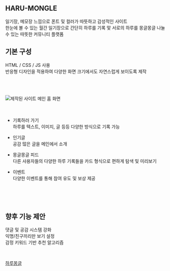## HARU-MONGLE
일기장, 메모장 느낌으로 폰트 및 컬러가 따뜻하고 감성적인 사이트 <br>
한눈에 볼 수 있는 월간 일기장으로 간단히 하루를 기록 맟 서로의 하루를 몽글몽글 나눌 수 있는 따뜻한 커뮤니티 플랫폼

## 기본 구성
HTML / CSS / JS 사용 <br>
반응형 디자인을 적용하여 다양한 화면 크기에서도 자연스럽게 보이도록 제작

<br><br><br>
![제작된 사이트 메인 홈 화면](https://github.com/user-attachments/assets/9c732999-ad5e-4b50-8ef1-0fd6859ea561)
<br><br><br>

- 기록하러 가기 <br>
하루를 텍스트, 이미지, 글 등등 다양한 방식으로 기록 가능

- 인기글 <br>
공감 많은 글을 메인에서 소개
  
- 몽글몽글 피드 <br>
다른 사용자들의 다양한 하루 기록들을 카드 형식으로 편하게 탐색 및 미리보기
  
- 이벤트 <br>
다양한 이벤트를 통해 참여 유도 및 보상 제공

<br><br><br>

## 향후 기능 제안 <br>
댓글 및 공감 시스템 강화 <br>
익명/친구끼리만 보기 설정 <br>
감정 키워드 기반 추천 알고리즘

<br>

[하루몽글](https://parkhanuri.github.io/HARU-MONGLE/)
